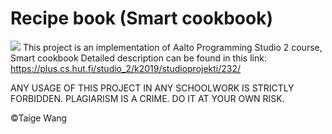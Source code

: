 # Recipe book (Smart cookbook)
![](https://img.shields.io/github/languages/top/xiaoxiaobt/Recipe-book---Studio2)
This project is an implementation of Aalto Programming Studio 2 course, Smart cookbook
Detailed description can be found in this link:
https://plus.cs.hut.fi/studio_2/k2019/studioprojekti/232/

ANY USAGE OF THIS PROJECT IN ANY SCHOOLWORK IS STRICTLY FORBIDDEN.
PLAGIARISM IS A CRIME. DO IT AT YOUR OWN RISK.

©Taige Wang


